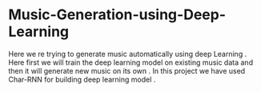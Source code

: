 # Music-Generation-using-Deep-Learning
Here we re trying to generate music automatically using deep Learning . Here first we will train the deep learning model on existing music data and then it will generate new music on its own . In this project we have used Char-RNN for building deep learning model .
